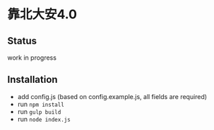 # 靠北大安4.0

## Status

work in progress

## Installation

- add config.js (based on config.example.js, all fields are required)
- run `npm install`
- run `gulp build`
- run `node index.js`